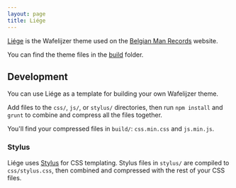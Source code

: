 ```yaml
---
layout: page
title: Liége
---
```


[Liége](https://github.com/belgianman/liege) is the Wafelijzer theme used on the [Belgian Man Records](http://belgianman.com) website.

You can find the theme files in the [build](https://github.com/belgianman/liege/tree/master/build) folder.

## Development

You can use Liége as a template for building your own Wafelijzer theme.

Add files to the `css/`, `js/`, or `stylus/` directories, then run `npm install` and `grunt` to combine and compress all the files together.

You'll find your compressed files in `build/`: `css.min.css` and `js.min.js`.

### Stylus

Liége uses [Stylus](http://learnboost.github.io/stylus/) for CSS templating. Stylus files in `stylus/` are compiled to `css/stylus.css`, then combined and compressed with the rest of your CSS files.
